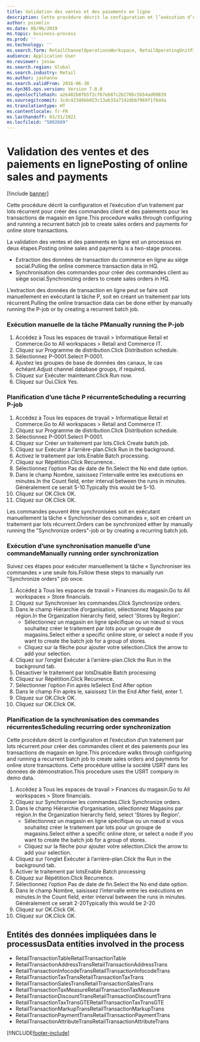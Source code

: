 ```yaml
---
title: Validation des ventes et des paiements en ligne
description: Cette procédure décrit la configuration et l’exécution d’un traitement par lots récurrent pour créer des commandes client et des paiements pour les transactions de magasin en ligne.
author: psimolin
ms.date: 08/06/2019
ms.topic: business-process
ms.prod: ''
ms.technology: ''
ms.search.form: RetailChannelOperationsWorkspace, RetailOperatingUnitPicker, SysRecurrence
audience: Application User
ms.reviewer: josaw
ms.search.region: Global
ms.search.industry: Retail
ms.author: jashanno
ms.search.validFrom: 2016-06-30
ms.dyn365.ops.version: Version 7.0.0
ms.openlocfilehash: a2e482b0fb5f2cf67e687c2b278bc5b54ad09839
ms.sourcegitcommit: 3cdc42346bb653c13ab33a7142dbb7969f1f6dda
ms.translationtype: HT
ms.contentlocale: fr-FR
ms.lasthandoff: 03/31/2021
ms.locfileid: "5802669"
---
```

# <a name="posting-of-online-sales-and-payments"></a><span data-ttu-id="0c866-103">Validation des ventes et des paiements en ligne</span><span class="sxs-lookup"><span data-stu-id="0c866-103">Posting of online sales and payments</span></span>

[!include [banner](../includes/banner.md)]

<span data-ttu-id="0c866-104">Cette procédure décrit la configuration et l’exécution d’un traitement par lots récurrent pour créer des commandes client et des paiements pour les transactions de magasin en ligne.</span><span class="sxs-lookup"><span data-stu-id="0c866-104">This procedure walks through configuring and running a recurrent batch job to create sales orders and payments for online store transactions.</span></span>

<span data-ttu-id="0c866-105">La validation des ventes et des paiements en ligne est un processus en deux étapes.</span><span class="sxs-lookup"><span data-stu-id="0c866-105">Posting online sales and payments is a two-stage process.</span></span>

- <span data-ttu-id="0c866-106">Extraction des données de transaction du commerce en ligne au siège social.</span><span class="sxs-lookup"><span data-stu-id="0c866-106">Pulling the online commerce transaction data in HQ.</span></span>
- <span data-ttu-id="0c866-107">Synchronisation des commandes pour créer des commandes client au siège social.</span><span class="sxs-lookup"><span data-stu-id="0c866-107">Synchronizing orders to create sales orders in HQ.</span></span>

<span data-ttu-id="0c866-108">L’extraction des données de transaction en ligne peut se faire soit manuellement en exécutant la tâche P, soit en créant un traitement par lots récurrent.</span><span class="sxs-lookup"><span data-stu-id="0c866-108">Pulling the online transaction data can be done either by manually running the P-job or by creating a recurrent batch job.</span></span>

### <a name="manually-running-the-p-job"></a><span data-ttu-id="0c866-109">Exécution manuelle de la tâche P</span><span class="sxs-lookup"><span data-stu-id="0c866-109">Manually running the P-job</span></span>

1. <span data-ttu-id="0c866-110">Accédez à Tous les espaces de travail > Informatique Retail et Commerce.</span><span class="sxs-lookup"><span data-stu-id="0c866-110">Go to All workspaces > Retail and Commerce IT.</span></span>
2. <span data-ttu-id="0c866-111">Cliquez sur Programme de distribution.</span><span class="sxs-lookup"><span data-stu-id="0c866-111">Click Distribution schedule.</span></span>
3. <span data-ttu-id="0c866-112">Sélectionnez P-0001.</span><span class="sxs-lookup"><span data-stu-id="0c866-112">Select P-0001.</span></span>
4. <span data-ttu-id="0c866-113">Ajustez les groupes de base de données des canaux, le cas échéant.</span><span class="sxs-lookup"><span data-stu-id="0c866-113">Adjust channel database groups, if required.</span></span>
5. <span data-ttu-id="0c866-114">Cliquez sur Exécuter maintenant.</span><span class="sxs-lookup"><span data-stu-id="0c866-114">Click Run now.</span></span>
6. <span data-ttu-id="0c866-115">Cliquez sur Oui.</span><span class="sxs-lookup"><span data-stu-id="0c866-115">Click Yes.</span></span>

### <a name="scheduling-a-recurring-p-job"></a><span data-ttu-id="0c866-116">Planification d’une tâche P récurrente</span><span class="sxs-lookup"><span data-stu-id="0c866-116">Scheduling a recurring P-job</span></span>

1. <span data-ttu-id="0c866-117">Accédez à Tous les espaces de travail > Informatique Retail et Commerce.</span><span class="sxs-lookup"><span data-stu-id="0c866-117">Go to All workspaces > Retail and Commerce IT.</span></span>
2. <span data-ttu-id="0c866-118">Cliquez sur Programme de distribution.</span><span class="sxs-lookup"><span data-stu-id="0c866-118">Click Distribution schedule.</span></span>
3. <span data-ttu-id="0c866-119">Sélectionnez P-0001.</span><span class="sxs-lookup"><span data-stu-id="0c866-119">Select P-0001.</span></span>
4. <span data-ttu-id="0c866-120">Cliquez sur Créer un traitement par lots.</span><span class="sxs-lookup"><span data-stu-id="0c866-120">Click Create batch job.</span></span>
5. <span data-ttu-id="0c866-121">Cliquez sur Exécuter à l’arrière-plan.</span><span class="sxs-lookup"><span data-stu-id="0c866-121">Click Run in the background.</span></span>
5. <span data-ttu-id="0c866-122">Activez le traitement par lots.</span><span class="sxs-lookup"><span data-stu-id="0c866-122">Enable Batch processing.</span></span>
6. <span data-ttu-id="0c866-123">Cliquez sur Répétition.</span><span class="sxs-lookup"><span data-stu-id="0c866-123">Click Recurrence..</span></span>
7. <span data-ttu-id="0c866-124">Sélectionnez l’option Pas de date de fin.</span><span class="sxs-lookup"><span data-stu-id="0c866-124">Select the No end date option.</span></span>
8. <span data-ttu-id="0c866-125">Dans le champ Nombre, saisissez l’intervalle entre les exécutions en minutes.</span><span class="sxs-lookup"><span data-stu-id="0c866-125">In the Count field, enter interval between the runs in minutes.</span></span> <span data-ttu-id="0c866-126">Généralement ce serait 5-10.</span><span class="sxs-lookup"><span data-stu-id="0c866-126">Typically this would be 5-10.</span></span>
9. <span data-ttu-id="0c866-127">Cliquez sur OK.</span><span class="sxs-lookup"><span data-stu-id="0c866-127">Click OK.</span></span>
10. <span data-ttu-id="0c866-128">Cliquez sur OK.</span><span class="sxs-lookup"><span data-stu-id="0c866-128">Click OK.</span></span>

<span data-ttu-id="0c866-129">Les commandes peuvent être synchronisées soit en exécutant manuellement la tâche « Synchroniser des commandes », soit en créant un traitement par lots récurrent.</span><span class="sxs-lookup"><span data-stu-id="0c866-129">Orders can be synchronized either by manually running the "Synchronize orders"-job or by creating a recurring batch job.</span></span>

### <a name="manually-running-order-synchronization"></a><span data-ttu-id="0c866-130">Exécution d’une synchronisation manuelle d’une commande</span><span class="sxs-lookup"><span data-stu-id="0c866-130">Manually running order synchronization</span></span> 

<span data-ttu-id="0c866-131">Suivez ces étapes pour exécuter manuellement la tâche « Synchroniser les commandes » une seule fois.</span><span class="sxs-lookup"><span data-stu-id="0c866-131">Follow these steps to manually run "Synchronize orders" job once.</span></span>

1. <span data-ttu-id="0c866-132">Accédez à Tous les espaces de travail > Finances du magasin.</span><span class="sxs-lookup"><span data-stu-id="0c866-132">Go to All workspaces > Store financials.</span></span>
2. <span data-ttu-id="0c866-133">Cliquez sur Synchroniser les commandes.</span><span class="sxs-lookup"><span data-stu-id="0c866-133">Click Synchronize orders.</span></span>
3. <span data-ttu-id="0c866-134">Dans le champ Hiérarchie d’organisation, sélectionnez Magasins par région.</span><span class="sxs-lookup"><span data-stu-id="0c866-134">In the Organization hierarchy field, select 'Stores by Region'.</span></span>
    * <span data-ttu-id="0c866-135">Sélectionnez un magasin en ligne spécifique ou un nœud si vous souhaitez créer le traitement par lots pour un groupe de magasins.</span><span class="sxs-lookup"><span data-stu-id="0c866-135">Select either a specific online store, or select a node if you want to create the batch job for a group of stores.</span></span>  
    * <span data-ttu-id="0c866-136">Cliquez sur la flèche pour ajouter votre sélection.</span><span class="sxs-lookup"><span data-stu-id="0c866-136">Click the arrow to add your selection.</span></span>  
4. <span data-ttu-id="0c866-137">Cliquez sur l’onglet Exécuter à l’arrière-plan.</span><span class="sxs-lookup"><span data-stu-id="0c866-137">Click the Run in the background tab.</span></span>
5. <span data-ttu-id="0c866-138">Désactiver le traitement par lots</span><span class="sxs-lookup"><span data-stu-id="0c866-138">Disable Batch processing</span></span>
6. <span data-ttu-id="0c866-139">Cliquez sur Répétition.</span><span class="sxs-lookup"><span data-stu-id="0c866-139">Click Recurrence.</span></span>
7. <span data-ttu-id="0c866-140">Sélectionner l’option Fin après le</span><span class="sxs-lookup"><span data-stu-id="0c866-140">Select End After option</span></span>
8. <span data-ttu-id="0c866-141">Dans le champ Fin après le, saisissez 1.</span><span class="sxs-lookup"><span data-stu-id="0c866-141">In the End After field, enter 1.</span></span>
9. <span data-ttu-id="0c866-142">Cliquez sur OK.</span><span class="sxs-lookup"><span data-stu-id="0c866-142">Click OK.</span></span>
10. <span data-ttu-id="0c866-143">Cliquez sur OK.</span><span class="sxs-lookup"><span data-stu-id="0c866-143">Click OK.</span></span>

### <a name="scheduling-recurring-order-synchronization"></a><span data-ttu-id="0c866-144">Planification de la synchronisation des commandes récurrentes</span><span class="sxs-lookup"><span data-stu-id="0c866-144">Scheduling recurring order synchronization</span></span>

<span data-ttu-id="0c866-145">Cette procédure décrit la configuration et l’exécution d’un traitement par lots récurrent pour créer des commandes client et des paiements pour les transactions de magasin en ligne.</span><span class="sxs-lookup"><span data-stu-id="0c866-145">This procedure walks through configuring and running a recurrent batch job to create sales orders and payments for online store transactions.</span></span> <span data-ttu-id="0c866-146">Cette procédure utilise la société USRT dans les données de démonstration.</span><span class="sxs-lookup"><span data-stu-id="0c866-146">This procedure uses the USRT company in demo data.</span></span>

1. <span data-ttu-id="0c866-147">Accédez à Tous les espaces de travail > Finances du magasin.</span><span class="sxs-lookup"><span data-stu-id="0c866-147">Go to All workspaces > Store financials.</span></span>
2. <span data-ttu-id="0c866-148">Cliquez sur Synchroniser les commandes.</span><span class="sxs-lookup"><span data-stu-id="0c866-148">Click Synchronize orders.</span></span>
3. <span data-ttu-id="0c866-149">Dans le champ Hiérarchie d’organisation, sélectionnez Magasins par région.</span><span class="sxs-lookup"><span data-stu-id="0c866-149">In the Organization hierarchy field, select 'Stores by Region'.</span></span>
    * <span data-ttu-id="0c866-150">Sélectionnez un magasin en ligne spécifique ou un nœud si vous souhaitez créer le traitement par lots pour un groupe de magasins.</span><span class="sxs-lookup"><span data-stu-id="0c866-150">Select either a specific online store, or select a node if you want to create the batch job for a group of stores.</span></span>  
    * <span data-ttu-id="0c866-151">Cliquez sur la flèche pour ajouter votre sélection.</span><span class="sxs-lookup"><span data-stu-id="0c866-151">Click the arrow to add your selection.</span></span>  
4. <span data-ttu-id="0c866-152">Cliquez sur l’onglet Exécuter à l’arrière-plan.</span><span class="sxs-lookup"><span data-stu-id="0c866-152">Click the Run in the background tab.</span></span>
5. <span data-ttu-id="0c866-153">Activer le traitement par lots</span><span class="sxs-lookup"><span data-stu-id="0c866-153">Enable Batch processing</span></span>
6. <span data-ttu-id="0c866-154">Cliquez sur Répétition.</span><span class="sxs-lookup"><span data-stu-id="0c866-154">Click Recurrence.</span></span>
7. <span data-ttu-id="0c866-155">Sélectionnez l’option Pas de date de fin.</span><span class="sxs-lookup"><span data-stu-id="0c866-155">Select the No end date option.</span></span>
8. <span data-ttu-id="0c866-156">Dans le champ Nombre, saisissez l’intervalle entre les exécutions en minutes.</span><span class="sxs-lookup"><span data-stu-id="0c866-156">In the Count field, enter interval between the runs in minutes.</span></span> <span data-ttu-id="0c866-157">Généralement ce serait 2-20</span><span class="sxs-lookup"><span data-stu-id="0c866-157">Typically this would be 2-20</span></span>
9. <span data-ttu-id="0c866-158">Cliquez sur OK.</span><span class="sxs-lookup"><span data-stu-id="0c866-158">Click OK.</span></span>
10. <span data-ttu-id="0c866-159">Cliquez sur OK.</span><span class="sxs-lookup"><span data-stu-id="0c866-159">Click OK.</span></span>

## <a name="data-entities-involved-in-the-process"></a><span data-ttu-id="0c866-160">Entités des données impliquées dans le processus</span><span class="sxs-lookup"><span data-stu-id="0c866-160">Data entities involved in the process</span></span>

- <span data-ttu-id="0c866-161">RetailTransactionTable</span><span class="sxs-lookup"><span data-stu-id="0c866-161">RetailTransactionTable</span></span>
- <span data-ttu-id="0c866-162">RetailTransactionAddressTrans</span><span class="sxs-lookup"><span data-stu-id="0c866-162">RetailTransactionAddressTrans</span></span>
- <span data-ttu-id="0c866-163">RetailTransactionInfocodeTrans</span><span class="sxs-lookup"><span data-stu-id="0c866-163">RetailTransactionInfocodeTrans</span></span>
- <span data-ttu-id="0c866-164">RetailTransactionTaxTrans</span><span class="sxs-lookup"><span data-stu-id="0c866-164">RetailTransactionTaxTrans</span></span>
- <span data-ttu-id="0c866-165">RetailTransactionSalesTrans</span><span class="sxs-lookup"><span data-stu-id="0c866-165">RetailTransactionSalesTrans</span></span>
- <span data-ttu-id="0c866-166">RetailTransactionTaxMeasure</span><span class="sxs-lookup"><span data-stu-id="0c866-166">RetailTransactionTaxMeasure</span></span>
- <span data-ttu-id="0c866-167">RetailTransactionDiscountTrans</span><span class="sxs-lookup"><span data-stu-id="0c866-167">RetailTransactionDiscountTrans</span></span>
- <span data-ttu-id="0c866-168">RetailTransactionTaxTransGTE</span><span class="sxs-lookup"><span data-stu-id="0c866-168">RetailTransactionTaxTransGTE</span></span>
- <span data-ttu-id="0c866-169">RetailTransactionMarkupTrans</span><span class="sxs-lookup"><span data-stu-id="0c866-169">RetailTransactionMarkupTrans</span></span>
- <span data-ttu-id="0c866-170">RetailTransactionPaymentTrans</span><span class="sxs-lookup"><span data-stu-id="0c866-170">RetailTransactionPaymentTrans</span></span>
- <span data-ttu-id="0c866-171">RetailTransactionAttributeTrans</span><span class="sxs-lookup"><span data-stu-id="0c866-171">RetailTransactionAttributeTrans</span></span>


[!INCLUDE[footer-include](../../includes/footer-banner.md)]